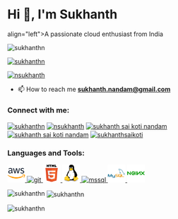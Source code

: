 <h1 align="left">Hi 👋, I'm Sukhanth</h1>
align="left">A passionate cloud enthusiast from India

<p align="left"> <img src="https://komarev.com/ghpvc/?username=sukhanthn&label=Profile%20views&color=0e75b6&style=flat" alt="sukhanthn" /> </p>

<p align="left"> <a href="https://github.com/ryo-ma/github-profile-trophy"><img src="https://github-profile-trophy.vercel.app/?username=sukhanthn" alt="sukhanthn" /></a> </p>

<p align="left"> <a href="https://twitter.com/nsukhanth" target="blank"><img src="https://img.shields.io/twitter/follow/nsukhanth?logo=twitter&style=for-the-badge" alt="nsukhanth" /></a> </p>


- 📫 How to reach me **sukhanth.nandam@gmail.com**

<h3 align="left">Connect with me:</h3>
<p align="left">
<a href="https://codepen.io/sukhanthn" target="blank"><img align="center" src="https://raw.githubusercontent.com/rahuldkjain/github-profile-readme-generator/master/src/images/icons/Social/codepen.svg" alt="sukhanthn" height="30" width="40" /></a>
<a href="https://twitter.com/nsukhanth" target="blank"><img align="center" src="https://raw.githubusercontent.com/rahuldkjain/github-profile-readme-generator/master/src/images/icons/Social/twitter.svg" alt="nsukhanth" height="30" width="40" /></a>
<a href="https://linkedin.com/in/sukhanth sai koti nandam" target="blank"><img align="center" src="https://raw.githubusercontent.com/rahuldkjain/github-profile-readme-generator/master/src/images/icons/Social/linked-in-alt.svg" alt="sukhanth sai koti nandam" height="30" width="40" /></a>
<a href="https://fb.com/sukhanth sai koti nandam" target="blank"><img align="center" src="https://raw.githubusercontent.com/rahuldkjain/github-profile-readme-generator/master/src/images/icons/Social/facebook.svg" alt="sukhanth sai koti nandam" height="30" width="40" /></a>
<a href="https://instagram.com/sukhanthsaikoti" target="blank"><img align="center" src="https://raw.githubusercontent.com/rahuldkjain/github-profile-readme-generator/master/src/images/icons/Social/instagram.svg" alt="sukhanthsaikoti" height="30" width="40" /></a>
</p>

<h3 align="left">Languages and Tools:</h3>
<p align="left"> <a href="https://aws.amazon.com" target="_blank" rel="noreferrer"> <img src="https://raw.githubusercontent.com/devicons/devicon/master/icons/amazonwebservices/amazonwebservices-original-wordmark.svg" alt="aws" width="40" height="40"/> </a> <a href="https://git-scm.com/" target="_blank" rel="noreferrer"> <img src="https://www.vectorlogo.zone/logos/git-scm/git-scm-icon.svg" alt="git" width="40" height="40"/> </a> <a href="https://www.w3.org/html/" target="_blank" rel="noreferrer"> <img src="https://raw.githubusercontent.com/devicons/devicon/master/icons/html5/html5-original-wordmark.svg" alt="html5" width="40" height="40"/> </a> <a href="https://www.linux.org/" target="_blank" rel="noreferrer"> <img src="https://raw.githubusercontent.com/devicons/devicon/master/icons/linux/linux-original.svg" alt="linux" width="40" height="40"/> </a> <a href="https://www.microsoft.com/en-us/sql-server" target="_blank" rel="noreferrer"> <img src="https://www.svgrepo.com/show/303229/microsoft-sql-server-logo.svg" alt="mssql" width="40" height="40"/> </a> <a href="https://www.mysql.com/" target="_blank" rel="noreferrer"> <img src="https://raw.githubusercontent.com/devicons/devicon/master/icons/mysql/mysql-original-wordmark.svg" alt="mysql" width="40" height="40"/> </a> <a href="https://www.nginx.com" target="_blank" rel="noreferrer"> <img src="https://raw.githubusercontent.com/devicons/devicon/master/icons/nginx/nginx-original.svg" alt="nginx" width="40" height="40"/> </a> </p>

<p><img align="left" src="https://github-readme-stats.vercel.app/api/top-langs?username=sukhanthn&show_icons=true&locale=en&layout=compact" alt="sukhanthn" /></p>

<p>&nbsp;<img align="center" src="https://github-readme-stats.vercel.app/api?username=sukhanthn&show_icons=true&locale=en" alt="sukhanthn" /></p>

<p><img align="center" src="https://github-readme-streak-stats.herokuapp.com/?user=sukhanthn&" alt="sukhanthn" /></p>

